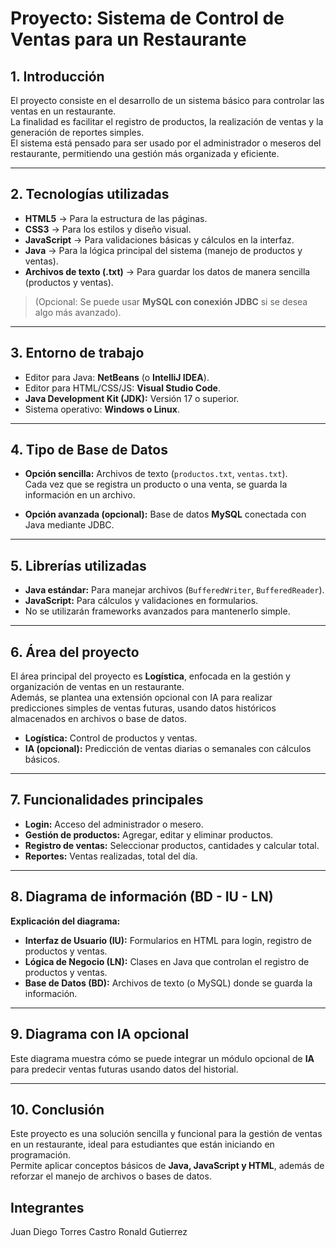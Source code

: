 # Proyecto: Sistema de Control de Ventas para un Restaurante

## 1. Introducción  
El proyecto consiste en el desarrollo de un sistema básico para controlar las ventas en un restaurante.  
La finalidad es facilitar el registro de productos, la realización de ventas y la generación de reportes simples.  
El sistema está pensado para ser usado por el administrador o meseros del restaurante, permitiendo una gestión más organizada y eficiente.  

---

## 2. Tecnologías utilizadas  

- **HTML5** → Para la estructura de las páginas.  
- **CSS3** → Para los estilos y diseño visual.  
- **JavaScript** → Para validaciones básicas y cálculos en la interfaz.  
- **Java** → Para la lógica principal del sistema (manejo de productos y ventas).  
- **Archivos de texto (.txt)** → Para guardar los datos de manera sencilla (productos y ventas).  

> (Opcional: Se puede usar **MySQL con conexión JDBC** si se desea algo más avanzado).  

---

## 3. Entorno de trabajo  

- Editor para Java: **NetBeans** (o **IntelliJ IDEA**).  
- Editor para HTML/CSS/JS: **Visual Studio Code**.  
- **Java Development Kit (JDK):** Versión 17 o superior.  
- Sistema operativo: **Windows o Linux**.  

---

## 4. Tipo de Base de Datos  

- **Opción sencilla:** Archivos de texto (`productos.txt`, `ventas.txt`).  
  Cada vez que se registra un producto o una venta, se guarda la información en un archivo.  

- **Opción avanzada (opcional):** Base de datos **MySQL** conectada con Java mediante JDBC.  

---

## 5. Librerías utilizadas  

- **Java estándar:** Para manejar archivos (`BufferedWriter`, `BufferedReader`).  
- **JavaScript:** Para cálculos y validaciones en formularios.  
- No se utilizarán frameworks avanzados para mantenerlo simple.  

---

## 6. Área del proyecto  

El área principal del proyecto es **Logística**, enfocada en la gestión y organización de ventas en un restaurante.  
Además, se plantea una extensión opcional con IA para realizar predicciones simples de ventas futuras, usando datos históricos almacenados en archivos o base de datos.  

- **Logística:** Control de productos y ventas.  
- **IA (opcional):** Predicción de ventas diarias o semanales con cálculos básicos.  

---

## 7. Funcionalidades principales  

- **Login:** Acceso del administrador o mesero.  
- **Gestión de productos:** Agregar, editar y eliminar productos.  
- **Registro de ventas:** Seleccionar productos, cantidades y calcular total.  
- **Reportes:** Ventas realizadas, total del día.  

---

## 8. Diagrama de información (BD - IU - LN)  

**Explicación del diagrama:**  

- **Interfaz de Usuario (IU):** Formularios en HTML para login, registro de productos y ventas.  
- **Lógica de Negocio (LN):** Clases en Java que controlan el registro de productos y ventas.  
- **Base de Datos (BD):** Archivos de texto (o MySQL) donde se guarda la información.  

---

## 9. Diagrama con IA opcional  

Este diagrama muestra cómo se puede integrar un módulo opcional de **IA** para predecir ventas futuras usando datos del historial.  

---

## 10. Conclusión  

Este proyecto es una solución sencilla y funcional para la gestión de ventas en un restaurante, ideal para estudiantes que están iniciando en programación.  
Permite aplicar conceptos básicos de **Java, JavaScript y HTML**, además de reforzar el manejo de archivos o bases de datos.

## Integrantes
Juan Diego Torres Castro 
Ronald Gutierrez 
